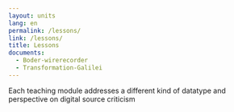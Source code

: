 ```yaml
---
layout: units
lang: en
permalink: /lessons/
link: /lessons/
title: Lessons
documents:
  - Boder-wirerecorder
  - Transformation-Galilei
---
```


Each teaching module addresses a different kind of datatype and perspective on digital source criticism

<!-- more -->
